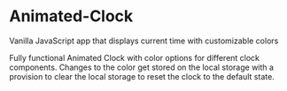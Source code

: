 # Animated-Clock
Vanilla JavaScript app that displays current time  with customizable colors

Fully functional Animated Clock with color options for different clock components.
Changes to the color get stored on the local storage with  a provision to clear the local storage to reset the clock to the default state.
